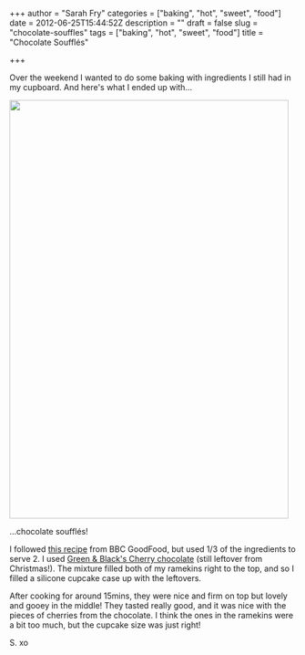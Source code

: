 +++
author = "Sarah Fry"
categories = ["baking", "hot", "sweet", "food"]
date = 2012-06-25T15:44:52Z
description = ""
draft = false
slug = "chocolate-souffles"
tags = ["baking", "hot", "sweet", "food"]
title = "Chocolate Soufflés"

+++


Over the weekend I wanted to do some baking with ingredients I still had in my cupboard. And here's what I ended up with...

<a href="http://sweetaspi.co.uk/content/images/2012/06/souffle.jpg"><img class="aligncenter size-full wp-image-906" title="souffle" src="http://sweetaspi.co.uk/content/images/2012/06/souffle.jpg" alt="" width="490" height="734" /></a>

...chocolate soufflés!

I followed <a href="http://www.bbcgoodfood.com/recipes/4351/chocolate-souffls" target="_blank">this recipe</a> from BBC GoodFood, but used 1/3 of the ingredients to serve 2. I used <a href="http://www.greenandblacks.com/uk/what-we-make/bars/cherry.html" target="_blank">Green &amp; Black's Cherry chocolate</a> (still leftover from Christmas!). The mixture filled both of my ramekins right to the top, and so I filled a silicone cupcake case up with the leftovers.

After cooking for around 15mins, they were nice and firm on top but lovely and gooey in the middle! They tasted really good, and it was nice with the pieces of cherries from the chocolate. I think the ones in the ramekins were a bit too much, but the cupcake size was just right!

S. xo

